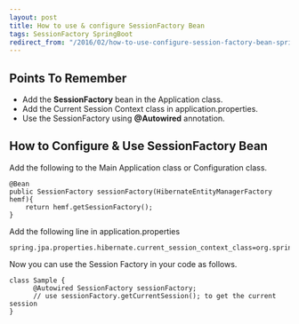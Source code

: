 ```yaml
---
layout: post
title: How to use & configure SessionFactory Bean
tags: SessionFactory SpringBoot
redirect_from: "/2016/02/how-to-use-configure-session-factory-bean-springboot.html"
---
```


## Points To Remember
* Add the <b>SessionFactory</b>&nbsp;bean in the Application class.
* Add the Current Session Context class in application.properties.
* Use the SessionFactory using&nbsp;<b>@Autowired</b>&nbsp;annotation.
    
    
    
## How to Configure &amp; Use SessionFactory Bean

Add the following to the Main Application class or Configuration class.  

```
@Bean  
public SessionFactory sessionFactory(HibernateEntityManagerFactory hemf){ 
    return hemf.getSessionFactory();  
}
```
 
Add the following line in application.properties  
```
spring.jpa.properties.hibernate.current_session_context_class=org.springframework.orm.hibernate4.SpringSessionContext
```
Now you can use the Session Factory in your code as follows.
```
class Sample {
      @Autowired SessionFactory sessionFactory; 
      // use sessionFactory.getCurrentSession(); to get the current session 
}
```
